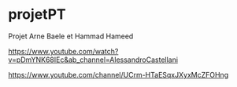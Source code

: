 # projetPT

Projet Arne Baele et Hammad Hameed


https://www.youtube.com/watch?v=pDmYNK68IEc&ab_channel=AlessandroCastellani

https://www.youtube.com/channel/UCrm-HTaESqxJXyxMcZFOHng
